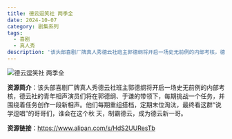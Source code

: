 ```yaml
---
title: 德云逗笑社 两季全
date: 2024-10-07
category: 剧集系列
tags:
  - 喜剧
  - 真人秀
description: '该头部喜剧厂牌真人秀德云社班主郭德纲将开启一场史无前例的内部考核，德云社的青年相声演员们将在郭德纲、于谦的带领下，每期挑战一个任务，并围绕着任务创作一段新相声。他们每期重组搭档，定期末位淘汰，最终看这群“说学逗唱”的哥哥们，谁会在这个秋 天，制霸德云，成为德云新一哥。'
---
```


![德云逗笑社 两季全](https://n.sinaimg.cn/sinakd10111/487/w1208h879/20210205/f342-kirmaiu1192916.jpg)

**资源简介**：该头部喜剧厂牌真人秀德云社班主郭德纲将开启一场史无前例的内部考核，德云社的青年相声演员们将在郭德纲、于谦的带领下，每期挑战一个任务，并围绕着任务创作一段新相声。他们每期重组搭档，定期末位淘汰，最终看这群“说学逗唱”的哥哥们，谁会在这个秋 天，制霸德云，成为德云新一哥。

**资源链接**：https://www.alipan.com/s/HdS2UUResTb
